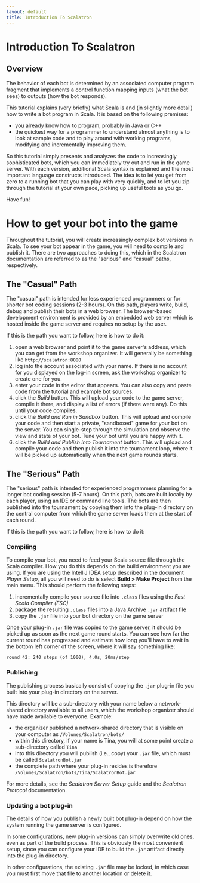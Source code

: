 ```yaml
---
layout: default
title: Introduction To Scalatron
---
```

<div id='TutorialDocumentData' data-prev='/tutorial/tutorial_00_01_intro_to_scala.html' data-next='/tutorial/tutorial_00_20_game_rules.html' />

# Introduction To Scalatron

## Overview

The behavior of each bot is determined by an associated computer program fragment that
implements a control function mapping inputs (what the bot sees) to outputs (how the bot
responds).

This tutorial explains (very briefly) what Scala is and (in slightly more detail)
how to write a bot program in Scala. It is based on the following premises:

* you already know how to program, probably in Java or C++
* the quickest way for a programmer to understand almost anything is to look at sample code
  and to play around with working programs, modifying and incrementally improving them.

So this tutorial simply presents and analyzes the code to increasingly sophisticated bots,
which you can immediately try out and run in the game server. With each version, additional
Scala syntax is explained and the most important language constructs introduced. The idea is
to let you get from zero to a running bot that you can play with very quickly, and to let you
zip through the tutorial at your own pace, picking up useful tools as you go.

Have fun!






# How to get your bot into the game

Throughout the tutorial, you will create increasingly complex bot versions in Scala.
To see your bot appear in the game, you will need to compile and publish it.
There are two approaches to doing this, which in the Scalatron documentation are referred to
as the "serious" and "casual" paths, respectively.


## The "Casual" Path

The "casual" path is intended for less experienced programmers or for shorter bot coding sessions
(2-3 hours). On this path, players write, build, debug and publish their bots in a web browser.
The browser-based development environment is provided by an embedded web server which is hosted
inside the game server and requires no setup by the user.

If this is the path you want to follow, here is how to do it:

1. open a web browser and point it to the game server's address, which you can get from the
   workshop organizer. It will generally be something like `http://scalatron:8080`
2. log into the account associated with your name. If there is no account for you displayed
   on the log-in screen, ask the workshop organizer to create one for you.
3. enter your code in the editor that appears. You can also copy and paste code from the tutorial
   and example bot sources.
4. click the *Build* button. This will upload your code to the game server, compile it there,
   and display a list of errors (if there were any). Do this until your code compiles.
5. click the *Build and Run in Sandbox* button. This will upload and compile your code and then
   start a private, "sandboxed" game for your bot on the server. You can single-step through the
   simulation and observe the view and state of your bot. Tune your bot until you are happy with it.
5. click the *Build and Publish into Tournament* button. This will upload and compile your code and
   then publish it into the tournament loop, where it will be picked up automatically when the
   next game rounds starts.



## The "Serious" Path

The "serious" path is intended for experienced programmers planning for a longer bot coding
session (5-7 hours). On this path, bots are built locally by each player, using an IDE or command
line tools. The bots are then published into the tournament by copying them into the plug-in
directory on the central computer from which the game server loads them at the start of each
round.

If this is the path you want to follow, here is how to do it:


### Compiling

To compile your bot, you need to feed your Scala source file through the Scala compiler.
How you do this depends on the build environment you are using. If you are using the
IntelliJ IDEA setup described in the document *Player Setup*, all you will need
to do is select **Build > Make Project** from the main menu. This should perform the
following steps:

1. incrementally compile your source file into `.class` files using the *Fast Scala Compiler (FSC)*
2. package the resulting `.class` files into a Java Archive `.jar` artifact file
3. copy the `.jar` file into your bot directory on the game server

Once your plug-in `.jar` file was copied to the game server, it should be picked up as soon as
the next game round starts. You can see how far the current round has progressed and estimate
how long you'll have to wait in the bottom left corner of the screen, where it will say something
like:

    round 42: 240 steps (of 1000), 4.0s, 20ms/step


### Publishing

The publishing process basically consist of copying the `.jar` plug-in file you built
into your plug-in directory on the server.

This directory will be a sub-directory with your name below a network-shared directory
available to all users, which the workshop organizer should have made available to everyone.
Example:

* the organizer published a network-shared directory that is visible on your computer as
  `/Volumes/Scalatron/bots/`
* within this directory, if your name is Tina, you will at some point create a sub-directory
  called `Tina`
* into this directory you will publish (i.e., copy) your `.jar` file, which must be
  called `ScalatronBot.jar`
* the complete path where your plug-in resides is therefore
  `/Volumes/Scalatron/bots/Tina/ScalatronBot.jar`

For more details, see the *Scalatron Server Setup* guide and the *Scalatron Protocol*
documentation.



### Updating a bot plug-in

The details of how you publish a newly built bot plug-in depend on how the system running the
game server is configured.

In some configurations, new plug-in versions can simply overwrite old ones, even as part of
the build process. This is obviously the most convenient setup, since you can configure your
IDE to build the `.jar` artifact directly into the plug-in directory.

In other configurations, the existing `.jar` file may be locked, in which case you must first
move that file to another location or delete it.



